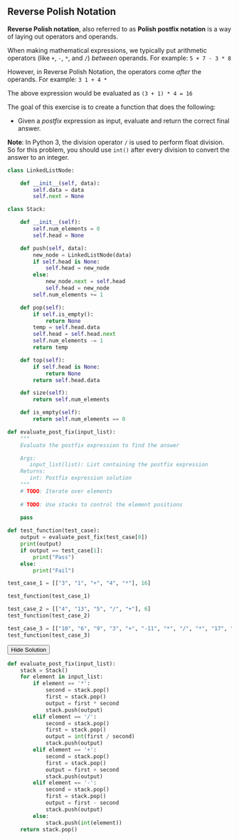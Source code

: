 
## Reverse Polish Notation

**Reverse Polish notation**, also referred to as **Polish postfix notation** is a way of laying out operators and operands. 

When making mathematical expressions, we typically put arithmetic operators (like `+`, `-`, `*`, and `/`) *between* operands. For example: `5 + 7 - 3 * 8`

However, in Reverse Polish Notation, the operators come *after* the operands. For example: `3 1 + 4 *`

The above expression would be evaluated as `(3 + 1) * 4 = 16`

The goal of this exercise is to create a function that does the following:
* Given a *postfix* expression as input, evaluate and return the correct final answer. 

**Note**: In Python 3, the division operator `/` is used to perform float division. So for this problem, you should use `int()` after every division to convert the answer to an integer.


```python
class LinkedListNode:

    def __init__(self, data):
        self.data = data
        self.next = None

class Stack:

    def __init__(self):
        self.num_elements = 0
        self.head = None

    def push(self, data):
        new_node = LinkedListNode(data)
        if self.head is None:
            self.head = new_node
        else:
            new_node.next = self.head
            self.head = new_node
        self.num_elements += 1

    def pop(self):
        if self.is_empty():
            return None
        temp = self.head.data
        self.head = self.head.next
        self.num_elements -= 1
        return temp

    def top(self):
        if self.head is None:
            return None
        return self.head.data

    def size(self):
        return self.num_elements

    def is_empty(self):
        return self.num_elements == 0

```


```python
def evaluate_post_fix(input_list):
    """
    Evaluate the postfix expression to find the answer

    Args:
       input_list(list): List containing the postfix expression
    Returns:
       int: Postfix expression solution
    """
    # TODO: Iterate over elements 
    
    # TODO: Use stacks to control the element positions
    
    pass
```


```python
def test_function(test_case):
    output = evaluate_post_fix(test_case[0])
    print(output)
    if output == test_case[1]:
        print("Pass")
    else:
        print("Fail")

```


```python
test_case_1 = [["3", "1", "+", "4", "*"], 16]

test_function(test_case_1)
```


```python
test_case_2 = [["4", "13", "5", "/", "+"], 6]
test_function(test_case_2)
```


```python
test_case_3 = [["10", "6", "9", "3", "+", "-11", "*", "/", "*", "17", "+", "5", "+"], 22]
test_function(test_case_3)
```

<span class="graffiti-highlight graffiti-id_wble8ty-id_56fruru"><i></i><button>Hide Solution</button></span>


```python
def evaluate_post_fix(input_list):
    stack = Stack()
    for element in input_list:
        if element == '*':
            second = stack.pop()
            first = stack.pop()
            output = first * second
            stack.push(output)
        elif element == '/':
            second = stack.pop()
            first = stack.pop()
            output = int(first / second)
            stack.push(output)
        elif element == '+':
            second = stack.pop()
            first = stack.pop()
            output = first + second
            stack.push(output)
        elif element == '-':
            second = stack.pop()
            first = stack.pop()
            output = first - second
            stack.push(output)
        else:
            stack.push(int(element))
    return stack.pop()


```
